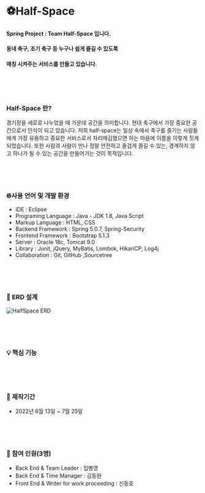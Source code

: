 # ⚽Half-Space
#### Spring Project : Team Half-Space 입니다. 

#### 동네 축구, 조기 축구 등 누구나 쉽게 즐길 수 있도록 

#### 매칭 시켜주는 서비스를 만들고 있습니다. 

<br/><br/><br/>

### Half-Space 란?

경기장을 세로로 나누었을 때 가운데 공간을 의미합니다. 현대 축구에서 가장 중요한 공간으로서 
인식이 되고 있습니다. 저희 half-space는 일상 속에서 축구를 즐기는 사람들에게 가장 유용하고 중요한 
서비스로서 자리매김했으면 하는 마음에 이름을 이렇게 짓게 되었습니다. 또한 사람과 사람이 만나 
정말 안전하고 즐겁게 즐길 수 있는, 경계하지 않고 하나가 될 수 있는 공간을 만들어가는 것이 목적입니다.

<br/><br/><br/>

### 🌐사용 언어 및 개발 환경

- IDE : Eclipse 
- Programing Language : Java - JDK 1.8, Java Script 
- Markup Language : HTML, CSS
- Backend Framework : Spring 5.0.7, Spring-Security
- Frontend Framework : Bootstrap 5.1.3
- Server : Oracle 18c, Tomcat 9.0 
- Library : Junit, jQuery, MyBatis, Lombok, HikariCP, Log4j
- Collaboration : Git, GitHub ,Sourcetree

<br/><br/><br/>

###  🌌 ERD 설계

<img alt="HalfSpace ERD" src="https://user-images.githubusercontent.com/96836408/179691180-19a7042e-4d1c-47f4-97e7-a8d85a54385a.png">

<br/><br/><br/>

### 💡 핵심 기능

<br/><br/><br/>

### 📌 제작기간 

- 2022년 6월 13일 ~ 7월 25일

<br/><br/><br/>

### 📌 참여 인원(3명)

- Back End & Team Leader : 임병영
- Back End & Time Manager : 김동완
- Front End & Writer for work proceeding : 신동호

<br/><br/><br/>



### 

### 



